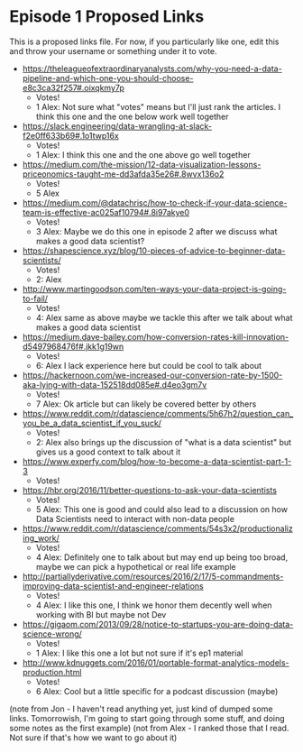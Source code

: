 # Episode 1 Proposed Links

This is a proposed links file.  For now, if you particularly like one, edit this and throw your username or something under it to vote.

* https://theleagueofextraordinaryanalysts.com/why-you-need-a-data-pipeline-and-which-one-you-should-choose-e8c3ca32f257#.oixqkmy7p
    * Votes!
    * 1 Alex: Not sure what "votes" means but I'll just rank the articles.  I think this one and the one below work well together
* https://slack.engineering/data-wrangling-at-slack-f2e0ff633b69#.1o1twp16x
    * Votes!
    * 1 Alex: I think this one and the one above go well together
* https://medium.com/the-mission/12-data-visualization-lessons-priceonomics-taught-me-dd3afda35e26#.8wvx136o2
    * Votes!
    * 5 Alex
* https://medium.com/@datachrisc/how-to-check-if-your-data-science-team-is-effective-ac025af10794#.8i97akye0
    * Votes!
    * 3 Alex: Maybe we do this one in episode 2 after we discuss what makes a good data scientist?
* https://shapescience.xyz/blog/10-pieces-of-advice-to-beginner-data-scientists/
    * Votes!
    * 2: Alex
* http://www.martingoodson.com/ten-ways-your-data-project-is-going-to-fail/
    * Votes!
    * 4: Alex same as above maybe we tackle this after we talk about what makes a good data scientist
* https://medium.dave-bailey.com/how-conversion-rates-kill-innovation-d5497968476f#.jkk1g19wn
    * Votes!
    * 6: Alex I lack experience here but could be cool to talk about
* https://hackernoon.com/we-increased-our-conversion-rate-by-1500-aka-lying-with-data-152518dd085e#.d4eo3gm7v
    * Votes!
    * 7 Alex: Ok article but can likely be covered better by others
* https://www.reddit.com/r/datascience/comments/5h67h2/question_can_you_be_a_data_scientist_if_you_suck/
    * Votes!
    * 2: Alex also brings up the discussion of "what is a data scientist" but gives us a good context to talk about it
* https://www.experfy.com/blog/how-to-become-a-data-scientist-part-1-3
    * Votes!
* https://hbr.org/2016/11/better-questions-to-ask-your-data-scientists
    * Votes!
    * 5 Alex:  This one is good and could also lead to a discussion on how Data Scientists need to interact with non-data people
* https://www.reddit.com/r/datascience/comments/54s3x2/productionalizing_work/
    * Votes!
	* 4 Alex:  Definitely one to talk about but may end up being too broad, maybe we can pick a hypothetical or real life example
* http://partiallyderivative.com/resources/2016/2/17/5-commandments-improving-data-scientist-and-engineer-relations
    * Votes!
	* 4 Alex: I like this one, I think we honor them decently well when working with BI but maybe not Dev
* https://gigaom.com/2013/09/28/notice-to-startups-you-are-doing-data-science-wrong/
    * Votes!
	* 1 Alex: I like this one a lot but not sure if it's ep1 material
* http://www.kdnuggets.com/2016/01/portable-format-analytics-models-production.html
    * Votes!
	* 6 Alex: Cool but a little specific for a podcast discussion (maybe)


(note from Jon - I haven't read anything yet, just kind of dumped some links.  Tomorrowish, I'm going to start going through some stuff, and doing some notes as the first example)
(not from Alex - I ranked those that I read.  Not sure if that's how we want to go about it)

